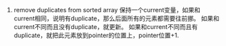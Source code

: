 1. remove duplicates from sorted array
保持一个current变量，如果和current相同，说明有duplicate，那么后面所有的元素都需要往前挪。
如果和current不同而且没有duplicate，就更新。
如果和current不同而且有duplicate，就把此元素放到pointer的位置上，pointer位置+1.

